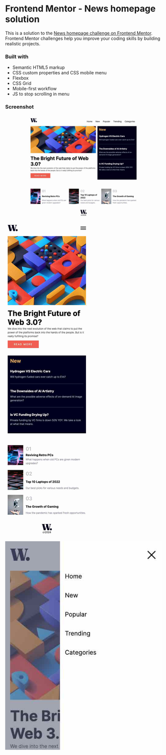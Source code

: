 # Frontend Mentor - News homepage solution

This is a solution to the [News homepage challenge on Frontend Mentor](https://www.frontendmentor.io/challenges/news-homepage-H6SWTa1MFl). Frontend Mentor challenges help you improve your coding skills by building realistic projects.

### Built with

- Semantic HTML5 markup
- CSS custom properties and CSS mobile menu
- Flexbox
- CSS Grid
- Mobile-first workflow
- JS to stop scrolling in menu

### Screenshot

![desktop screenshot](./screenshots/screenshot1.jpg)
![mobile screenshot](./screenshots/screenshot2.jpg)
![mobile menu screenshot](./screenshots/screenshot3.jpg)
